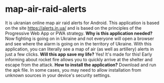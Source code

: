 # map-air-raid-alerts
It is ukranian online map air raid alerts for Android.
This application is based on the site https://alerts.in.ua/ and is based on the principles of the Progressive Web App or PWA strategy.
**Why is this application needed?**
Now fighting is going on in Ukraine and not everyone will open a browser and see where the alarm is going on in the territory of Ukraine.
With this application, you can literally see a map of air (as well as artillery) alerts in just a few clicks.
**Will this app save my life?**
Yes! 
It's made for this!
Early informing about rocket fire allows you to quickly arrive at the shelter and escape from the attack.
**How to install the application?**
Download and run the apk file.
In some cases, you may need to allow installation from unknown sources in your device's security settings.
